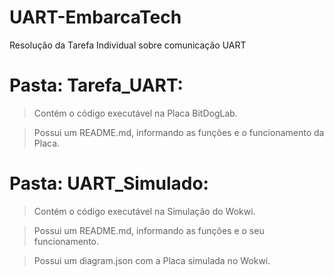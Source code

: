 # UART-EmbarcaTech
Resolução da Tarefa Individual sobre comunicação UART

# Pasta: Tarefa_UART:
> Contém o código executável na Placa BitDogLab.

> Possui um README.md, informando as funções e o funcionamento da Placa.

# Pasta: UART_Simulado:
> Contém o código executável na Simulação do Wokwi.

> Possui um README.md, informando as funções e o seu funcionamento.

> Possui um diagram.json com a Placa simulada no Wokwi.